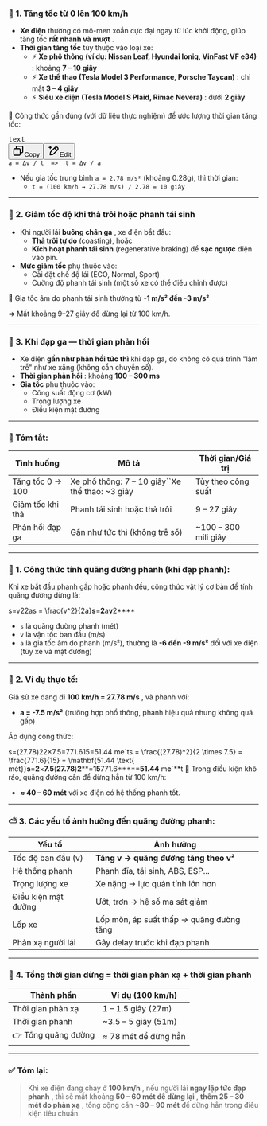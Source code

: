 ### 🚗 **1. Tăng tốc từ 0 lên 100 km/h**

* **Xe điện** thường có mô-men xoắn cực đại ngay từ lúc khởi động, giúp tăng tốc  **rất nhanh và mượt** .
* **Thời gian tăng tốc** tùy thuộc vào loại xe:
  * ⚡  **Xe phổ thông (ví dụ: Nissan Leaf, Hyundai Ioniq, VinFast VF e34)** : khoảng **7 – 10 giây**
  * ⚡  **Xe thể thao (Tesla Model 3 Performance, Porsche Taycan)** : chỉ mất **3 – 4 giây**
  * ⚡  **Siêu xe điện (Tesla Model S Plaid, Rimac Nevera)** : dưới **2 giây**

🧪 Công thức gần đúng (với dữ liệu thực nghiệm) để ước lượng thời gian tăng tốc:

<pre class="overflow-visible!" data-start="662" data-end="700"><div class="contain-inline-size rounded-md border-[0.5px] border-token-border-medium relative bg-token-sidebar-surface-primary"><div class="flex items-center text-token-text-secondary px-4 py-2 text-xs font-sans justify-between h-9 bg-token-sidebar-surface-primary dark:bg-token-main-surface-secondary select-none rounded-t-[5px]">text</div><div class="sticky top-9"><div class="absolute right-0 bottom-0 flex h-9 items-center pe-2"><div class="bg-token-sidebar-surface-primary text-token-text-secondary dark:bg-token-main-surface-secondary flex items-center rounded-sm px-2 font-sans text-xs"><span class="" data-state="closed"><button class="flex gap-1 items-center select-none px-4 py-1" aria-label="Copy"><svg width="24" height="24" viewBox="0 0 24 24" fill="none" xmlns="http://www.w3.org/2000/svg" class="icon-xs"><path fill-rule="evenodd" clip-rule="evenodd" d="M7 5C7 3.34315 8.34315 2 10 2H19C20.6569 2 22 3.34315 22 5V14C22 15.6569 20.6569 17 19 17H17V19C17 20.6569 15.6569 22 14 22H5C3.34315 22 2 20.6569 2 19V10C2 8.34315 3.34315 7 5 7H7V5ZM9 7H14C15.6569 7 17 8.34315 17 10V15H19C19.5523 15 20 14.5523 20 14V5C20 4.44772 19.5523 4 19 4H10C9.44772 4 9 4.44772 9 5V7ZM5 9C4.44772 9 4 9.44772 4 10V19C4 19.5523 4.44772 20 5 20H14C14.5523 20 15 19.5523 15 19V10C15 9.44772 14.5523 9 14 9H5Z" fill="currentColor"></path></svg>Copy</button></span><span class="" data-state="closed"><button class="flex items-center gap-1 px-4 py-1 select-none"><svg width="24" height="24" viewBox="0 0 24 24" fill="none" xmlns="http://www.w3.org/2000/svg" class="icon-xs"><path d="M2.5 5.5C4.3 5.2 5.2 4 5.5 2.5C5.8 4 6.7 5.2 8.5 5.5C6.7 5.8 5.8 7 5.5 8.5C5.2 7 4.3 5.8 2.5 5.5Z" fill="currentColor" stroke="currentColor" stroke-linecap="round" stroke-linejoin="round"></path><path d="M5.66282 16.5231L5.18413 19.3952C5.12203 19.7678 5.09098 19.9541 5.14876 20.0888C5.19933 20.2067 5.29328 20.3007 5.41118 20.3512C5.54589 20.409 5.73218 20.378 6.10476 20.3159L8.97693 19.8372C9.72813 19.712 10.1037 19.6494 10.4542 19.521C10.7652 19.407 11.0608 19.2549 11.3343 19.068C11.6425 18.8575 11.9118 18.5882 12.4503 18.0497L20 10.5C21.3807 9.11929 21.3807 6.88071 20 5.5C18.6193 4.11929 16.3807 4.11929 15 5.5L7.45026 13.0497C6.91175 13.5882 6.6425 13.8575 6.43197 14.1657C6.24513 14.4392 6.09299 14.7348 5.97903 15.0458C5.85062 15.3963 5.78802 15.7719 5.66282 16.5231Z" stroke="currentColor" stroke-width="2" stroke-linecap="round" stroke-linejoin="round"></path><path d="M14.5 7L18.5 11" stroke="currentColor" stroke-width="2" stroke-linecap="round" stroke-linejoin="round"></path></svg>Edit</button></span></div></div></div><div class="overflow-y-auto p-4" dir="ltr"><code class="whitespace-pre! language-text"><span><span>a = Δv / t  =>  t = Δv / a
</span></span></code></div></div></pre>

* Nếu gia tốc trung bình `a = 2.78 m/s²` (khoảng 0.28g), thì thời gian:
  * `t = (100 km/h → 27.78 m/s) / 2.78 = 10 giây`

---

### 🛑 **2. Giảm tốc độ khi thả trôi hoặc phanh tái sinh**

* Khi người lái  **buông chân ga** , xe điện bắt đầu:
  * **Thả trôi tự do** (coasting), hoặc
  * **Kích hoạt phanh tái sinh** (regenerative braking) để **sạc ngược** điện vào pin.
* **Mức giảm tốc** phụ thuộc vào:
  * Cài đặt chế độ lái (ECO, Normal, Sport)
  * Cường độ phanh tái sinh (một số xe có thể điều chỉnh được)

🧪 Gia tốc âm do phanh tái sinh thường từ **-1 m/s² đến -3 m/s²**

=> Mất khoảng 9–27 giây để dừng lại từ 100 km/h.

---

### 🦶 **3. Khi đạp ga — thời gian phản hồi**

* Xe điện **gần như phản hồi tức thì** khi đạp ga, do không có quá trình "làm trễ" như xe xăng (không cần chuyển số).
* **Thời gian phản hồi** : khoảng **100 – 300 ms**
* **Gia tốc** phụ thuộc vào:
  * Công suất động cơ (kW)
  * Trọng lượng xe
  * Điều kiện mặt đường

---

### 📌 Tóm tắt:

| Tình huống        | Mô tả                                               | Thời gian/Giá trị   |
| ------------------- | ----------------------------------------------------- | ---------------------- |
| Tăng tốc 0 → 100 | Xe phổ thông: 7 – 10 giây``Xe thể thao: ~3 giây | Tùy theo công suất  |
| Giảm tốc khi thả | Phanh tái sinh hoặc thả trôi                      | 9 – 27 giây          |
| Phản hồi đạp ga | Gần như tức thì (không trễ số)                 | ~100 – 300 mili giây |

---

### 🧮 **1. Công thức tính quãng đường phanh (khi đạp phanh):**

Khi xe bắt đầu phanh gấp hoặc phanh đều, công thức vật lý cơ bản để tính quãng đường dừng là:

s=v22as = \frac{v^2}{2a}**s**=**2**a**v**2****

* `s` là quãng đường phanh (mét)
* `v` là vận tốc ban đầu (m/s)
* `a` là gia tốc âm do phanh (m/s²), thường là **-6 đến -9 m/s²** đối với xe điện (tùy xe và mặt đường)

---

### 🚗 **2. Ví dụ thực tế:**

Giả sử xe đang đi  **100 km/h = 27.78 m/s** , và phanh với:

* **a = -7.5 m/s²** (trường hợp phổ thông, phanh hiệu quả nhưng không quá gấp)

Áp dụng công thức:

s=(27.78)22×7.5=771.615=51.44 meˊts = \frac{(27.78)^2}{2 \times 7.5} = \frac{771.6}{15} = \mathbf{51.44 \text{ mét}}**s**=**2**×**7.5**(**27.78**)**2****=**15**771.6****=**51.44** m**e**ˊ**t
🔸 Trong điều kiện khô ráo, quãng đường cần để dừng hẳn từ 100 km/h:

* **≈ 40 – 60 mét** với xe điện có hệ thống phanh tốt.

---

### ⛅ **3. Các yếu tố ảnh hưởng đến quãng đường phanh:**

| Yếu tố                   | Ảnh hưởng                                        |
| -------------------------- | --------------------------------------------------- |
| Tốc độ ban đầu (v)    | **Tăng v → quãng đường tăng theo v²** |
| Hệ thống phanh           | Phanh đĩa, tái sinh, ABS, ESP...                 |
| Trọng lượng xe          | Xe nặng → lực quán tính lớn hơn              |
| Điều kiện mặt đường | Ướt, trơn → hệ số ma sát giảm               |
| Lốp xe                    | Lốp mòn, áp suất thấp → quãng đường tăng |
| Phản xạ người lái     | Gây delay trước khi đạp phanh                  |

---

### 🧠 **4. Tổng thời gian dừng = thời gian phản xạ + thời gian phanh**

| Thành phần             | Ví dụ (100 km/h)         |
| ------------------------ | -------------------------- |
| Thời gian phản xạ     | 1 – 1.5 giây (27m)       |
| Thời gian phanh         | ~3.5 – 5 giây (51m)      |
| 👉 Tổng quãng đường | ≈ 78 mét để dừng hẳn |

---

### ✅ Tóm lại:

> Khi xe điện đang chạy ở  **100 km/h** , nếu người lái  **ngay lập tức đạp phanh** , thì sẽ mất khoảng  **50 – 60 mét để dừng lại** ,  **thêm 25 – 30 mét do phản xạ** , tổng cộng cần **~80 – 90 mét** để dừng hẳn trong điều kiện tiêu chuẩn.
